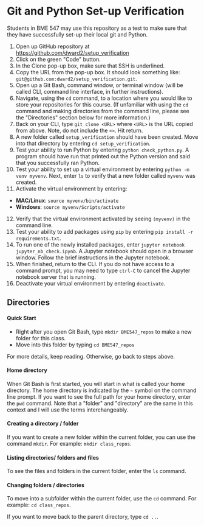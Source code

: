 # Git and Python Set-up Verification
Students in BME 547 may use this repository as a test to make sure that they 
have successfully set-up their local git and Python.

1. Open up GitHub repository at <https://github.com/dward2/setup_verification>
2. Click on the green "Code" button.
3. In the Clone pop-up box, make sure that SSH is underlined.
4. Copy the URL from the pop-up box.  It should look something like:
`git@github.com:dward2/setup_verification.git`.
5. Open up a Git Bash, command window, or terminal window (will be called CLI,
command line interface, in further instructions).
6. Navigate, using the `cd` command, to a location where you would like to store
your repositories for this course.  (If unfamiliar with using the `cd`
command and making directories from the command line, please see the 
"Directories" section below for more information.)
7. Back on your CLI, type `git clone <URL>` where `<URL>` is the URL copied from
above.  Note, do not include the `<>`.  Hit return.
8. A new folder called `setup_verification` should have been created.  Move into
that directory by entering `cd setup_verification`.
9.  Test your ability to run Python by entering `python check_python.py`.  A
program should have run that printed out the Python version and said that you
successfully ran Python.
10.  Test your ability to set up a virtual environment by entering 
`python -m venv myvenv`.  Next, enter `ls` to verify that a new folder called
`myvenv` was created.  
11. Activate the virtual environment by entering:  
  + **MAC/Linux**:  `source myvenv/bin/activate`
  + **Windows**: `source myvenv/Scripts/activate`  
  
12. Verify that the virtual environment activated by seeing `(myvenv)` in the
command line.
13.  Test your ability to add packages using `pip` by entering 
`pip install -r requirements.txt`.
14. To run one of the newly installed packages, enter 
`jupyter notebook jupyter_nb_check.ipynb`.  A Jupyter notebook should open
in a browser window.  Follow the brief instructions in the Jupyter notebook.
15. When finished, return to the CLI.  If you do not have access to a command
prompt, you may need to type `ctrl-C` to cancel the Jupyter notebook server
that is running.
16. Deactivate your virtual environment by entering `deactivate`.


## Directories
#### Quick Start
* Right after you open Git Bash, type `mkdir BME547_repos` to make a new folder
for this class.
* Move into this folder by typing `cd BME547_repos`

For more details, keep reading.  Otherwise, go back to steps above.

#### Home directory  


When Git Bash is first started, you will start in what is called your home
directory.  The home directory is indicated by the `~` symbol on the command
line prompt.  If you want to see the full path for your home directory, enter
the `pwd` command.  Note that a "folder" and "directory" are the same in this
context and I will use the terms interchangeably.  

#### Creating a directory / folder
If you want to create a new folder within the current folder, you can use
the command `mkdir`.  For example:  `mkdir class_repos`.  

#### Listing directories/ folders and files
To see the files and folders in the current folder, enter the `ls` command.

#### Changing folders / directories
To move into a subfolder within the current folder, use the `cd` command.  For
example:  `cd class_repos`.

If you want to move back to the parent directory, type `cd ..`.
 